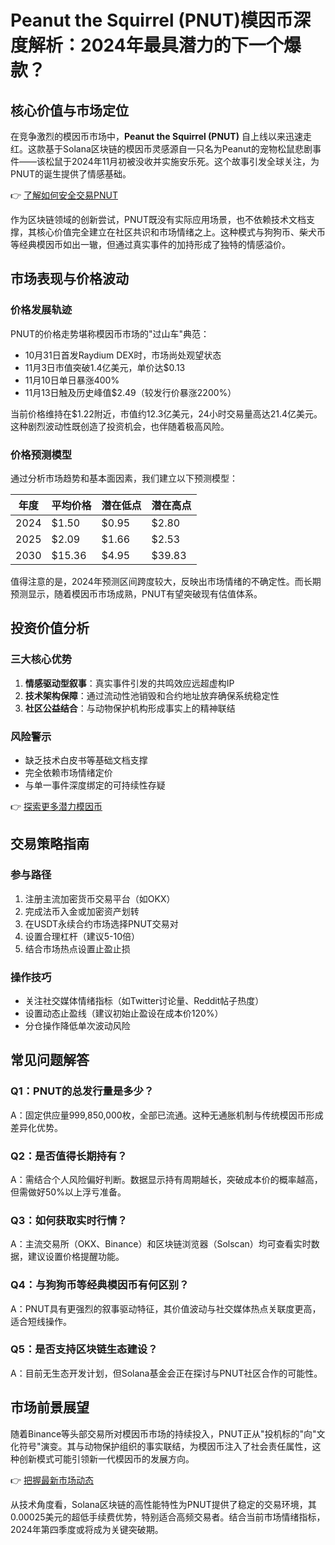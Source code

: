 # Peanut the Squirrel (PNUT)模因币深度解析：2024年最具潜力的下一个爆款？

## 核心价值与市场定位

在竞争激烈的模因币市场中，**Peanut the Squirrel (PNUT)** 自上线以来迅速走红。这款基于Solana区块链的模因币灵感源自一只名为Peanut的宠物松鼠悲剧事件——该松鼠于2024年11月初被没收并实施安乐死。这个故事引发全球关注，为PNUT的诞生提供了情感基础。

👉 [了解如何安全交易PNUT](https://bit.ly/okx_welcome)

作为区块链领域的创新尝试，PNUT既没有实际应用场景，也不依赖技术文档支撑，其核心价值完全建立在社区共识和市场情绪之上。这种模式与狗狗币、柴犬币等经典模因币如出一辙，但通过真实事件的加持形成了独特的情感溢价。

## 市场表现与价格波动

### 价格发展轨迹
PNUT的价格走势堪称模因币市场的"过山车"典范：
- 10月31日首发Raydium DEX时，市场尚处观望状态
- 11月3日市值突破1.4亿美元，单价达$0.13
- 11月10日单日暴涨400%
- 11月13日触及历史峰值$2.49（较发行价暴涨2200%）

当前价格维持在$1.22附近，市值约12.3亿美元，24小时交易量高达21.4亿美元。这种剧烈波动性既创造了投资机会，也伴随着极高风险。

### 价格预测模型
通过分析市场趋势和基本面因素，我们建立以下预测模型：

| 年度   | 平均价格 | 潜在低点 | 潜在高点 |
|--------|----------|----------|----------|
| 2024   | $1.50    | $0.95    | $2.80    |
| 2025   | $2.09    | $1.66    | $2.53    |
| 2030   | $15.36   | $4.95    | $39.83   |

值得注意的是，2024年预测区间跨度较大，反映出市场情绪的不确定性。而长期预测显示，随着模因币市场成熟，PNUT有望突破现有估值体系。

## 投资价值分析

### 三大核心优势
1. **情感驱动型叙事**：真实事件引发的共鸣效应远超虚构IP
2. **技术架构保障**：通过流动性池销毁和合约地址放弃确保系统稳定性
3. **社区公益结合**：与动物保护机构形成事实上的精神联结

### 风险警示
- 缺乏技术白皮书等基础文档支撑
- 完全依赖市场情绪定价
- 与单一事件深度绑定的可持续性存疑

👉 [探索更多潜力模因币](https://bit.ly/okx_welcome)

## 交易策略指南

### 参与路径
1. 注册主流加密货币交易平台（如OKX）
2. 完成法币入金或加密资产划转
3. 在USDT永续合约市场选择PNUT交易对
4. 设置合理杠杆（建议5-10倍）
5. 结合市场热点设置止盈止损

### 操作技巧
- 关注社交媒体情绪指标（如Twitter讨论量、Reddit帖子热度）
- 设置动态止盈线（建议初始止盈设在成本价120%）
- 分仓操作降低单次波动风险

## 常见问题解答

### Q1：PNUT的总发行量是多少？
A：固定供应量999,850,000枚，全部已流通。这种无通胀机制与传统模因币形成差异化优势。

### Q2：是否值得长期持有？
A：需结合个人风险偏好判断。数据显示持有周期越长，突破成本价的概率越高，但需做好50%以上浮亏准备。

### Q3：如何获取实时行情？
A：主流交易所（OKX、Binance）和区块链浏览器（Solscan）均可查看实时数据，建议设置价格提醒功能。

### Q4：与狗狗币等经典模因币有何区别？
A：PNUT具有更强烈的叙事驱动特征，其价值波动与社交媒体热点关联度更高，适合短线操作。

### Q5：是否支持区块链生态建设？
A：目前无生态开发计划，但Solana基金会正在探讨与PNUT社区合作的可能性。

## 市场前景展望

随着Binance等头部交易所对模因币市场的持续投入，PNUT正从"投机标的"向"文化符号"演变。其与动物保护组织的事实联结，为模因币注入了社会责任属性，这种创新模式可能引领新一代模因币的发展方向。

👉 [把握最新市场动态](https://bit.ly/okx_welcome)

从技术角度看，Solana区块链的高性能特性为PNUT提供了稳定的交易环境，其0.00025美元的超低手续费优势，特别适合高频交易者。结合当前市场情绪指标，2024年第四季度或将成为关键突破期。